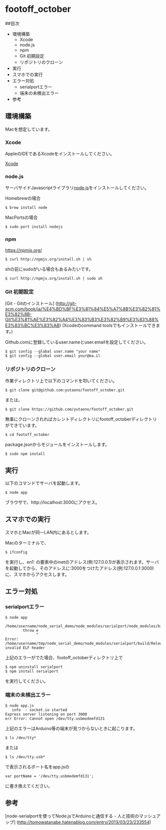 footoff_october
===========

##目次
<!-- MarkdownTOC -->
- 環境構築
	- Xcode
	- node.js
	- npm
	- Git 初期設定
	- リポジトリのクローン
- 実行
- スマホでの実行
- エラー対処
	- serialportエラー
	- 端末の未検出エラー
- 参考
<!-- /MarkdownTOC -->


## 環境構築
Macを想定しています。

### Xcode
AppleのIDEであるXcodeをインストールしてください。

[Xcode](https://developer.apple.com/xcode/)

### node.js
サーバサイドJavascriptライブラリ[node.js](http://nodejs.org/)をインストールしてください。

Homebrewの場合

	$ brew install node

MacPortsの場合

	$ sudo port install nodejs


### npm
https://npmjs.org/


	$ curl http://npmjs.org/install.sh | sh

shの前にsudoがいる場合もあるみたいです。

	$ curl http://npmjs.org/install.sh | sudo sh


### Git 初期設定
[Git - Gitのインストール]
(http://git-scm.com/book/ja/%E4%BD%BF%E3%81%84%E5%A7%8B%E3%82%81%E3%82%8B-Git%E3%81%AE%E3%82%A4%E3%83%B3%E3%82%B9%E3%83%88%E3%83%BC%E3%83%AB)
(Xcodeのcommand toolsでもインストールできます。)

Github.comに登録しているuser.nameとuser.emailを設定してください。

	$ git config --global user.name "your name"
	$ git config --global user.email your@ma.il


### リポジトリのクローン
作業ディレクトリ上で以下のコマンドを叩いてください。


	$ git clone git@github.com:yutaono/footoff_october.git

または、

	$ git clone https://github.com/yutaono/footoff_october.git


無事にクローンされればカレントディレクトリにfootoff_octoberディレクトリができています。

	$ cd footoff_october


package.jsonからモジュールをインストールします。

	$ sudo npm install


## 実行

以下のコマンドでサーバを起動します。

	$ node app

ブラウザで、http://localhost:3000にアクセス。

## スマホでの実行
スマホとMacが同一LAN内にあるとします。

Macのターミナルで、

	$ ifconfig

を実行し、en1: の要素中のinetのアドレス(例:127.0.0.1)が表示されます。サーバを起動してから、そのアドレスに:3000をつけたアドレス(例:127.0.0.1:3000)に、スマホからアクセスします。



## エラー対処

### serialportエラー

	$ node app

	/home/username/node_serial_demo/node_modules/serialport/node_modules/bindings/bindings.js:83
	        throw e
	              ^
	Error: /home/username/tmp/node_serial_demo/node_modules/serialport/build/Release/serialport.node: invalid ELF header


上記のエラーがでた場合、footoff_octoberディレクトリ上で

	$ npm uninstall serialport
	$ npm install serialport

を実行してください。

### 端末の未検出エラー

	$ node app.js
	   info  - socket.io started
	Express server listening on port 3000
	err Error: Cannot open /dev/tty.usbmodemfd131

上記のエラーはArduino等の端末が見つからないときに起こります。

	$ ls /dev/tty*

または

	$ ls /dev/tty.usb*

で表示されるポート名をapp.jsの

	var portName = '/dev/tty.usbmodemfd131';

に書き換えてください。

## 参考
[node-serialportを使ってNode.jsでArduinoと通信する - 人と技術のマッシュアップ]
(http://tomowatanabe.hatenablog.com/entry/2013/03/23/233554)
